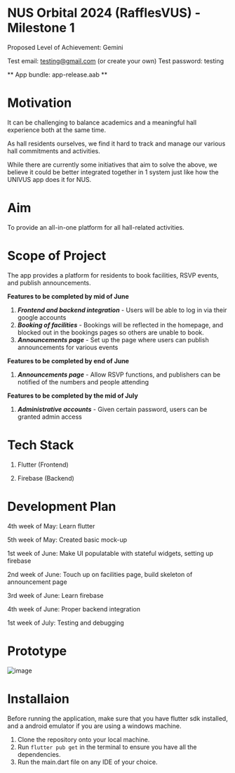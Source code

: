# NUS Orbital 2024 (RafflesVUS) - Milestone 1

Proposed Level of Achievement: Gemini

Test email: testing@gmail.com (or create your own)
Test password: testing

** App bundle: app-release.aab **

# **Motivation**

It can be challenging to balance academics and a meaningful hall experience both at the same time.

As hall residents ourselves, we find it hard to track and manage our various hall commitments and activities.

While there are currently some initiatives that aim to solve the above, we believe it could be better integrated together in 1 system just like how the UNIVUS app does it for NUS.

# **Aim**

To provide an all-in-one platform for all hall-related activities.

# **Scope of Project**

The app provides a platform for residents to book facilities, RSVP events, and publish announcements.

**Features to be completed by mid of June**

1. **_Frontend and backend integration_** - Users will be able to log in via their google accounts
2. **_Booking of facilities_** - Bookings will be reflected in the homepage, and blocked out in the bookings pages so others are unable to book.
3. **_Announcements page_** - Set up the page where users can publish announcements for various events

**Features to be completed by end of June**

1. **_Announcements page_** - Allow RSVP functions, and publishers can be notified of the numbers and people attending

**Features to be completed by the mid of July**

1. **_Administrative accounts_** - Given certain password, users can be granted admin access

# **Tech Stack**

1. Flutter (Frontend)

2. Firebase (Backend)

# **Development Plan**

4th week of May: Learn flutter

5th week of May: Created basic mock-up

1st week of June: Make UI populatable with stateful widgets, setting up firebase

2nd week of June: Touch up on facilities page, build skeleton of announcement page

3rd week of June: Learn firebase

4th week of June: Proper backend integration

1st week of July: Testing and debugging

# **Prototype**

![image](https://github.com/lifrocszh/Orbital-24-RafflesVUS/assets/163915921/d7a1ea31-7b19-4447-b526-6e202ddce752)

# **Installaion**

Before running the application, make sure that you have flutter sdk installed, and a android emulator if you are using a windows machine.

1. Clone the repository onto your local machine.
2. Run `flutter pub get` in the terminal to ensure you have all the dependencies.
3. Run the main.dart file on any IDE of your choice.
